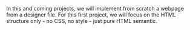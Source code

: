 In this and coming projects, we will implement from scratch a webpage from a designer file. 
For this first project, we will focus on the HTML structure only - no CSS, no style - just pure HTML semantic.
